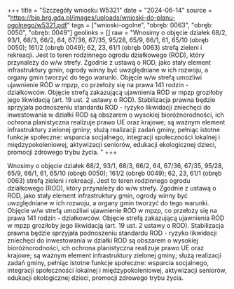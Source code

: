 +++
title = "Szczegóły wniosku W5321"
date = "2024-06-14"
source = "https://bip.brg.gda.pl/images/uploads/wnioski-do-planu-ogolnego/w5321.pdf"
tags = ["wnioski-ogolne", "obręb: 0063", "obręb: 0050", "obręb: 0049"]
geolinks = []
raw = "Wnosimy o objęcie działek 68/2, 93/1, 68/3, 66/2, 64, 67/36, 67/35, 95/28, 65/9, 66/1, 61, 65/10 (obręb 0050); 161/2 (obręb 0049); 62, 23, 61/1 (obręb 0063) strefą zieleni i rekreacji. Jest to teren rodzinnego ogrodu działkowego (ROD), który przynależy do w/w strefy. Zgodnie z ustawą o ROD, jako stały element infrastruktury gmin, ogrody winny być uwzględniane w ich rozwoju, a organy gmin tworzyć do tego warunki. Objęcie w/w strefą umożliwi ujawnienie RÓD w mpzp, co przełoży się na prawa 141 rodzin - działkowców. Objęcie strefą zakazującą ujawnienia RÓD w mpzp groziłoby jego likwidacją (art. 19 ust. 2 ustawy o ROD). Stabilizacja prawna będzie sprzyjała podnoszeniu standardu ROD - ryzyko likwidacji zniechęci do inwestowania w działki ROD są obszarem o wysokiej bioróżnorodności, ich ochrona planistyczna realizuje prawo UE oraz krajowe; są ważnym element infrastruktury zielonej gminy; służą realizacji zadań gminy, pełniąc istotne funkcje społeczne: wsparcia socjalnego, integracji społeczności lokalnej i międzypokoleniowej, aktywizacji seniorów, edukacji ekologicznej dzieci, promocji zdrowego trybu życia. "
+++

Wnosimy o objęcie działek 68/2, 93/1, 68/3, 66/2, 64, 67/36, 67/35, 95/28, 65/9, 66/1, 61, 65/10
(obręb 0050); 161/2 (obręb 0049); 62, 23, 61/1 (obręb 0063) strefą zieleni i rekreacji. Jest to teren
rodzinnego ogrodu działkowego (ROD), który przynależy do w/w strefy. Zgodnie z ustawą o ROD, jako stały
element infrastruktury gmin, ogrody winny być uwzględniane w ich rozwoju, a organy gmin tworzyć do tego
warunki. Objęcie w/w strefą umożliwi ujawnienie RÓD w mpzp, co przełoży się na prawa 141 rodzin -
działkowców. Objęcie strefą zakazującą ujawnienia RÓD w mpzp groziłoby jego likwidacją (art. 19 ust. 2
ustawy o ROD). Stabilizacja prawna będzie sprzyjała podnoszeniu standardu ROD - ryzyko likwidacji
zniechęci do inwestowania w działki ROD są obszarem o wysokiej bioróżnorodności, ich ochrona
planistyczna realizuje prawo UE oraz krajowe; są ważnym element infrastruktury zielonej gminy; służą
realizacji zadań gminy, pełniąc istotne funkcje społeczne: wsparcia socjalnego, integracji społeczności
lokalnej i międzypokoleniowej, aktywizacji seniorów, edukacji ekologicznej dzieci, promocji zdrowego trybu
życia.



